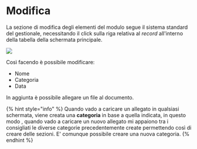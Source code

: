 # Modifica

La sezione di modifica degli elementi del modulo segue il sistema standard del gestionale, necessitando il click sulla riga relativa al _record_ all'interno della tabella della schermata principale.

![](https://firebasestorage.googleapis.com/v0/b/gitbook-x-prod.appspot.com/o/spaces%2F-LZJeLg23eVDvrCv74U7-887967055%2Fuploads%2FRPEJUw30SLfp3qn6EZLj%2Ffile.png?alt=media)

Così facendo è possibile modificare:

* Nome
* Categoria
* Data

In aggiunta è possibile allegare un file al documento.

{% hint style="info" %}
Quando vado a caricare un allegato in qualsiasi schermata, viene creata una **categoria** in base a quella indicata, in questo modo , quando vado a caricare un nuovo allegato mi appaiono tra i consigliati le diverse categorie precedentemente create permettendo così di creare delle sezioni. E' comunque possibile creare una nuova categoria.
{% endhint %}
